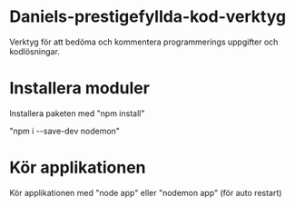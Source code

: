 # Daniels-prestigefyllda-kod-verktyg
Verktyg för att bedöma och kommentera programmerings uppgifter och kodlösningar. 

# Installera moduler
Installera paketen med "npm install"

"npm i --save-dev nodemon"

# Kör applikationen
Kör applikationen med "node app" eller "nodemon app" (för auto restart)